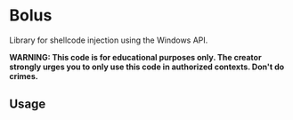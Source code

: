 # Bolus

Library for shellcode injection using the Windows API.

**WARNING: This code is for educational purposes only. The creator strongly urges you to only use this code in authorized contexts. Don't do crimes.**

## Usage




